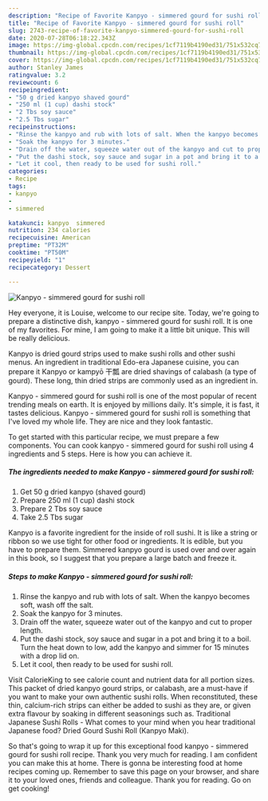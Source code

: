 ```yaml
---
description: "Recipe of Favorite Kanpyo - simmered gourd for sushi roll"
title: "Recipe of Favorite Kanpyo - simmered gourd for sushi roll"
slug: 2743-recipe-of-favorite-kanpyo-simmered-gourd-for-sushi-roll
date: 2020-07-28T06:18:22.343Z
image: https://img-global.cpcdn.com/recipes/1cf7119b4190ed31/751x532cq70/kanpyo-simmered-gourd-for-sushi-roll-recipe-main-photo.jpg
thumbnail: https://img-global.cpcdn.com/recipes/1cf7119b4190ed31/751x532cq70/kanpyo-simmered-gourd-for-sushi-roll-recipe-main-photo.jpg
cover: https://img-global.cpcdn.com/recipes/1cf7119b4190ed31/751x532cq70/kanpyo-simmered-gourd-for-sushi-roll-recipe-main-photo.jpg
author: Stanley James
ratingvalue: 3.2
reviewcount: 6
recipeingredient:
- "50 g dried kanpyo shaved gourd"
- "250 ml (1 cup) dashi stock"
- "2 Tbs soy sauce"
- "2.5 Tbs sugar"
recipeinstructions:
- "Rinse the kanpyo and rub with lots of salt. When the kanpyo becomes soft, wash off the salt."
- "Soak the kanpyo for 3 minutes."
- "Drain off the water, squeeze water out of the kanpyo and cut to proper length."
- "Put the dashi stock, soy sauce and sugar in a pot and bring it to a boil. Turn the heat down to low, add the kanpyo and simmer for 15 minutes with a drop lid on."
- "Let it cool, then ready to be used for sushi roll."
categories:
- Recipe
tags:
- kanpyo
- 
- simmered

katakunci: kanpyo  simmered 
nutrition: 234 calories
recipecuisine: American
preptime: "PT32M"
cooktime: "PT50M"
recipeyield: "1"
recipecategory: Dessert

---
```



![Kanpyo - simmered gourd for sushi roll](https://img-global.cpcdn.com/recipes/1cf7119b4190ed31/751x532cq70/kanpyo-simmered-gourd-for-sushi-roll-recipe-main-photo.jpg)

Hey everyone, it is Louise, welcome to our recipe site. Today, we're going to prepare a distinctive dish, kanpyo - simmered gourd for sushi roll. It is one of my favorites. For mine, I am going to make it a little bit unique. This will be really delicious.

Kanpyo is dried gourd strips used to make sushi rolls and other sushi menus. An ingredient in traditional Edo-era Japanese cuisine, you can prepare it Kanpyo or kampyō 干瓢 are dried shavings of calabash (a type of gourd). These long, thin dried strips are commonly used as an ingredient in.

Kanpyo - simmered gourd for sushi roll is one of the most popular of recent trending meals on earth. It is enjoyed by millions daily. It's simple, it is fast, it tastes delicious. Kanpyo - simmered gourd for sushi roll is something that I've loved my whole life. They are nice and they look fantastic.


To get started with this particular recipe, we must prepare a few components. You can cook kanpyo - simmered gourd for sushi roll using 4 ingredients and 5 steps. Here is how you can achieve it.

<!--inarticleads1-->

##### The ingredients needed to make Kanpyo - simmered gourd for sushi roll:

1. Get 50 g dried kanpyo (shaved gourd)
1. Prepare 250 ml (1 cup) dashi stock
1. Prepare 2 Tbs soy sauce
1. Take 2.5 Tbs sugar


Kanpyo is a favorite ingredient for the inside of roll sushi. It is like a string or ribbon so we use tight for other food or ingredients. It is edible, but you have to prepare them. Simmered kanpyo gourd is used over and over again in this book, so I suggest that you prepare a large batch and freeze it. 

<!--inarticleads2-->

##### Steps to make Kanpyo - simmered gourd for sushi roll:

1. Rinse the kanpyo and rub with lots of salt. When the kanpyo becomes soft, wash off the salt.
1. Soak the kanpyo for 3 minutes.
1. Drain off the water, squeeze water out of the kanpyo and cut to proper length.
1. Put the dashi stock, soy sauce and sugar in a pot and bring it to a boil. Turn the heat down to low, add the kanpyo and simmer for 15 minutes with a drop lid on.
1. Let it cool, then ready to be used for sushi roll.


Visit CalorieKing to see calorie count and nutrient data for all portion sizes. This packet of dried kanpyo gourd strips, or calabash, are a must-have if you want to make your own authentic sushi rolls. When reconstituted, these thin, calcium-rich strips can either be added to sushi as they are, or given extra flavour by soaking in different seasonings such as. Traditional Japanese Sushi Rolls - What comes to your mind when you hear traditional Japanese food? Dried Gourd Sushi Roll (Kanpyo Maki). 

So that's going to wrap it up for this exceptional food kanpyo - simmered gourd for sushi roll recipe. Thank you very much for reading. I am confident you can make this at home. There is gonna be interesting food at home recipes coming up. Remember to save this page on your browser, and share it to your loved ones, friends and colleague. Thank you for reading. Go on get cooking!
